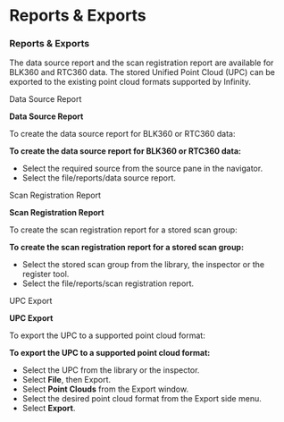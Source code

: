 # Reports & Exports

### Reports & Exports

The data source report and the scan registration report are available for BLK360 and RTC360 data. The stored Unified Point Cloud (UPC) can be exported to the existing point cloud formats supported by Infinity.

Data Source Report

**Data Source Report**

To create the data source report for BLK360 or RTC360 data:

**To create the data source report for BLK360 or RTC360 data:**

- Select the required source from the source pane in the navigator.
- Select the file/reports/data source report.

Scan Registration Report

**Scan Registration Report**

To create the scan registration report for a stored scan group:

**To create the scan registration report for a stored scan group:**

- Select the stored scan group from the library, the inspector or the register tool.
- Select the file/reports/scan registration report.

UPC Export

**UPC Export**

To export the UPC to a supported point cloud format:

**To export the UPC to a supported point cloud format:**

- Select the UPC from the library or the inspector.
- Select **File**, then Export.
- Select **Point Clouds** from the Export window.
- Select the desired point cloud format from the Export side menu.
- Select **Export**.

